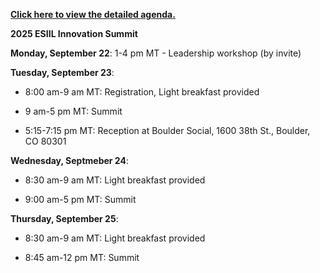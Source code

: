 
 [**Click here to view the detailed agenda.**](https://docs.google.com/document/d/1rm_HH39OhjoWVnJY-VZBj-cJKB34Oe31VZj1bZoQ4hI/edit?usp=sharing)


**2025 ESIIL Innovation Summit**

**Monday, September 22**: 1-4 pm MT - Leadership workshop (by invite)

**Tuesday, September 23**:

* 8:00 am-9 am MT: Registration, Light breakfast provided

* 9 am-5 pm MT: Summit

* 5:15-7:15 pm MT: Reception at Boulder Social, 1600 38th St., Boulder, CO 80301

**Wednesday, Septmeber 24**:

* 8:30 am-9 am MT: Light breakfast provided

* 9:00 am-5 pm MT: Summit

**Thursday, September 25**:

* 8:30 am-9 am MT: Light breakfast provided

* 8:45 am-12 pm MT: Summit

